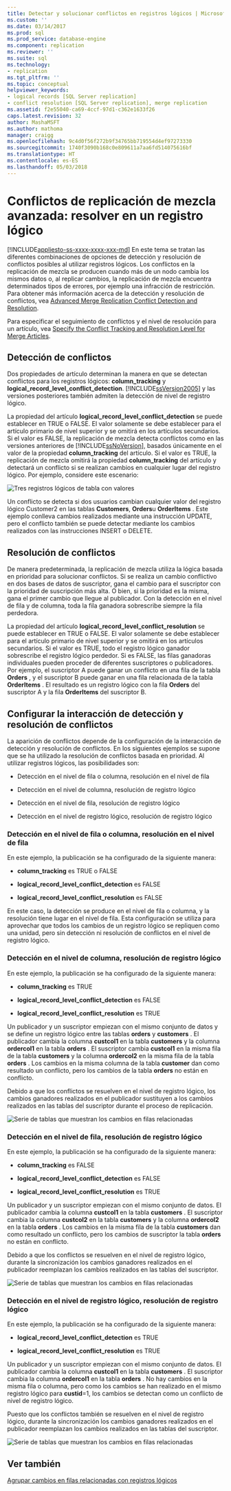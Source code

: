 ```yaml
---
title: Detectar y solucionar conflictos en registros lógicos | Microsoft Docs
ms.custom: ''
ms.date: 03/14/2017
ms.prod: sql
ms.prod_service: database-engine
ms.component: replication
ms.reviewer: ''
ms.suite: sql
ms.technology:
- replication
ms.tgt_pltfrm: ''
ms.topic: conceptual
helpviewer_keywords:
- logical records [SQL Server replication]
- conflict resolution [SQL Server replication], merge replication
ms.assetid: f2e55040-ca69-4ccf-97d1-c362e1633f26
caps.latest.revision: 32
author: MashaMSFT
ms.author: mathoma
manager: craigg
ms.openlocfilehash: 9c4d0f56f272b9f34765bb719554d4ef97273330
ms.sourcegitcommit: 1740f3090b168c0e809611a7aa6fd514075616bf
ms.translationtype: HT
ms.contentlocale: es-ES
ms.lasthandoff: 05/03/2018
---
```

# <a name="advanced-merge-replication-conflict---resolving-in-logical-record"></a>Conflictos de replicación de mezcla avanzada: resolver en un registro lógico
[!INCLUDE[appliesto-ss-xxxx-xxxx-xxx-md](../../../includes/appliesto-ss-xxxx-xxxx-xxx-md.md)]
  En este tema se tratan las diferentes combinaciones de opciones de detección y resolución de conflictos posibles al utilizar registros lógicos. Los conflictos en la replicación de mezcla se producen cuando más de un nodo cambia los mismos datos o, al replicar cambios, la replicación de mezcla encuentra determinados tipos de errores, por ejemplo una infracción de restricción. Para obtener más información acerca de la detección y resolución de conflictos, vea [Advanced Merge Replication Conflict Detection and Resolution](../../../relational-databases/replication/merge/advanced-merge-replication-conflict-detection-and-resolution.md).  
  
 Para especificar el seguimiento de conflictos y el nivel de resolución para un artículo, vea [Specify the Conflict Tracking and Resolution Level for Merge Articles](../../../relational-databases/replication/publish/specify-the-conflict-tracking-and-resolution-level-for-merge-articles.md).  
  
## <a name="conflict-detection"></a>Detección de conflictos  
 Dos propiedades de artículo determinan la manera en que se detectan conflictos para los registros lógicos: **column_tracking** y **logical_record_level_conflict_detection**. [!INCLUDE[ssVersion2005](../../../includes/ssversion2005-md.md)] y las versiones posteriores también admiten la detección de nivel de registro lógico.  
  
 La propiedad del artículo **logical_record_level_conflict_detection** se puede establecer en TRUE o FALSE. El valor solamente se debe establecer para el artículo primario de nivel superior y se omitirá en los artículos secundarios. Si el valor es FALSE, la replicación de mezcla detecta conflictos como en las versiones anteriores de [!INCLUDE[ssNoVersion](../../../includes/ssnoversion-md.md)], basados únicamente en el valor de la propiedad **column_tracking** del artículo. Si el valor es TRUE, la replicación de mezcla omitirá la propiedad **column_tracking** del artículo y detectará un conflicto si se realizan cambios en cualquier lugar del registro lógico. Por ejemplo, considere este escenario:  
  
 ![Tres registros lógicos de tabla con valores](../../../relational-databases/replication/merge/media/logical-records-05.gif "Tres registros lógicos de tabla con valores")  
  
 Un conflicto se detecta si dos usuarios cambian cualquier valor del registro lógico Customer2 en las tablas **Customers**, **Orders**u **OrderItems** . Este ejemplo conlleva cambios realizados mediante una instrucción UPDATE, pero el conflicto también se puede detectar mediante los cambios realizados con las instrucciones INSERT o DELETE.  
  
## <a name="conflict-resolution"></a>Resolución de conflictos  
 De manera predeterminada, la replicación de mezcla utiliza la lógica basada en prioridad para solucionar conflictos. Si se realiza un cambio conflictivo en dos bases de datos de suscriptor, gana el cambio para el suscriptor con la prioridad de suscripción más alta. O bien, si la prioridad es la misma, gana el primer cambio que llegue al publicador. Con la detección en el nivel de fila y de columna, toda la fila ganadora sobrescribe siempre la fila perdedora.  
  
 La propiedad del artículo **logical_record_level_conflict_resolution** se puede establecer en TRUE o FALSE. El valor solamente se debe establecer para el artículo primario de nivel superior y se omitirá en los artículos secundarios. Si el valor es TRUE, todo el registro lógico ganador sobrescribe el registro lógico perdedor. Si es FALSE, las filas ganadoras individuales pueden proceder de diferentes suscriptores o publicadores. Por ejemplo, el suscriptor A puede ganar un conflicto en una fila de la tabla **Orders** , y el suscriptor B puede ganar en una fila relacionada de la tabla **OrderItems** . El resultado es un registro lógico con la fila **Orders** del suscriptor A y la fila **OrderItems** del suscriptor B.  
  
## <a name="interaction-of-conflict-resolution-and-detection-settings"></a>Configurar la interacción de detección y resolución de conflictos  
 La aparición de conflictos depende de la configuración de la interacción de detección y resolución de conflictos. En los siguientes ejemplos se supone que se ha utilizado la resolución de conflictos basada en prioridad. Al utilizar registros lógicos, las posibilidades son:  
  
-   Detección en el nivel de fila o columna, resolución en el nivel de fila  
  
-   Detección en el nivel de columna, resolución de registro lógico  
  
-   Detección en el nivel de fila, resolución de registro lógico  
  
-   Detección en el nivel de registro lógico, resolución de registro lógico  
  
### <a name="row-or-column-level-detection-row-level-resolution"></a>Detección en el nivel de fila o columna, resolución en el nivel de fila  
 En este ejemplo, la publicación se ha configurado de la siguiente manera:  
  
-   **column_tracking** es TRUE o FALSE  
  
-   **logical_record_level_conflict_detection** es FALSE  
  
-   **logical_record_level_conflict_resolution** es FALSE  
  
 En este caso, la detección se produce en el nivel de fila o columna, y la resolución tiene lugar en el nivel de fila. Esta configuración se utiliza para aprovechar que todos los cambios de un registro lógico se repliquen como una unidad, pero sin detección ni resolución de conflictos en el nivel de registro lógico.  
  
### <a name="column-level-detection-logical-record-resolution"></a>Detección en el nivel de columna, resolución de registro lógico  
 En este ejemplo, la publicación se ha configurado de la siguiente manera:  
  
-   **column_tracking** es TRUE  
  
-   **logical_record_level_conflict_detection** es FALSE  
  
-   **logical_record_level_conflict_resolution** es TRUE  
  
 Un publicador y un suscriptor empiezan con el mismo conjunto de datos y se define un registro lógico entre las tablas **orders** y **customers** . El publicador cambia la columna **custcol1** en la tabla **customers** y la columna **ordercol1** en la tabla **orders** . El suscriptor cambia **custcol1** en la misma fila de la tabla **customers** y la columna **ordercol2** en la misma fila de la tabla **orders** . Los cambios en la misma columna de la tabla **customer** dan como resultado un conflicto, pero los cambios de la tabla **orders** no están en conflicto.  
  
 Debido a que los conflictos se resuelven en el nivel de registro lógico, los cambios ganadores realizados en el publicador sustituyen a los cambios realizados en las tablas del suscriptor durante el proceso de replicación.  
  
 ![Serie de tablas que muestran los cambios en filas relacionadas](../../../relational-databases/replication/merge/media/logical-records-06.gif "Serie de tablas que muestran los cambios en filas relacionadas")  
  
### <a name="row-level-detection-logical-record-resolution"></a>Detección en el nivel de fila, resolución de registro lógico  
 En este ejemplo, la publicación se ha configurado de la siguiente manera:  
  
-   **column_tracking** es FALSE  
  
-   **logical_record_level_conflict_detection** es FALSE  
  
-   **logical_record_level_conflict_resolution** es TRUE  
  
 Un publicador y un suscriptor empiezan con el mismo conjunto de datos. El publicador cambia la columna **custcol1** en la tabla **customers** . El suscriptor cambia la columna **custcol2** en la tabla **customers** y la columna **ordercol2** en la tabla **orders** . Los cambios en la misma fila de la tabla **customers** dan como resultado un conflicto, pero los cambios de suscriptor la tabla **orders** no están en conflicto.  
  
 Debido a que los conflictos se resuelven en el nivel de registro lógico, durante la sincronización los cambios ganadores realizados en el publicador reemplazan los cambios realizados en las tablas del suscriptor.  
  
 ![Serie de tablas que muestran los cambios en filas relacionadas](../../../relational-databases/replication/merge/media/logical-records-07.gif "Serie de tablas que muestran los cambios en filas relacionadas")  
  
### <a name="logical-record-detection-logical-record-resolution"></a>Detección en el nivel de registro lógico, resolución de registro lógico  
 En este ejemplo, la publicación se ha configurado de la siguiente manera:  
  
-   **logical_record_level_conflict_detection** es TRUE  
  
-   **logical_record_level_conflict_resolution** es TRUE  
  
 Un publicador y un suscriptor empiezan con el mismo conjunto de datos. El publicador cambia la columna **custcol1** en la tabla **customers** . El suscriptor cambia la columna **ordercol1** en la tabla **orders** . No hay cambios en la misma fila o columna, pero como los cambios se han realizado en el mismo registro lógico para **custid**=1, los cambios se detectan como un conflicto de nivel de registro lógico.  
  
 Puesto que los conflictos también se resuelven en el nivel de registro lógico, durante la sincronización los cambios ganadores realizados en el publicador reemplazan los cambios realizados en las tablas del suscriptor.  
  
 ![Serie de tablas que muestran los cambios en filas relacionadas](../../../relational-databases/replication/merge/media/logical-records-08.gif "Serie de tablas que muestran los cambios en filas relacionadas")  
  
## <a name="see-also"></a>Ver también  
 [Agrupar cambios en filas relacionadas con registros lógicos](../../../relational-databases/replication/merge/group-changes-to-related-rows-with-logical-records.md)  
  
  
